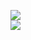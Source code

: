 [![](https://img.shields.io/badge/Made%20With-Github%20Spray-lightgrey.svg?style=for-the-badge&logo=github)](https://github.com/Annihil/github-spray#3674)  
[![](https://i.imgur.com/2DrTn0Z.gif)](https://github.com/Annihil/github-spray)